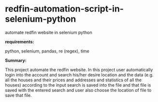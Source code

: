# redfin-automation-script-in-selenium-python
automate redfin website in selenium python

<b>requirements:</b>

python,
selenium,
pandas,
re (regex),
time
</hr>
<b>Summary:</b>

This project automate the redfin website. In this project user automatically login into the account and search his/her desire location and the data (e.g. all the houses and their prices and addresses and statistics of all the  houses) according to the  input search is saved into the file and that file is saved with the entered search and user also choose the location of file to save that file.
